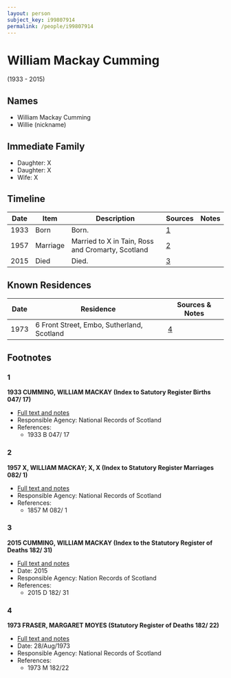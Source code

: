 ```yaml
---
layout: person
subject_key: i99807914
permalink: /people/i99807914
---
```


# William Mackay Cumming
(1933 - 2015)

## Names

* William Mackay Cumming
* Willie (nickname)

## Immediate Family

* Daughter: X
* Daughter: X
* Wife: X

## Timeline

Date | Item | Description | Sources | Notes
---|---|---|---|---
1933 | Born | Born. | [1](#1) | 
1957 | Marriage | Married to X in Tain, Ross and Cromarty, Scotland | [2](#2) | 
2015 | Died | Died. | [3](#3) | 

## Known Residences

Date | Residence | Sources & Notes
---|---|---
1973 | 6 Front Street, Embo, Sutherland, Scotland | [4](#4)

## Footnotes

### 1

**1933 CUMMING, WILLIAM MACKAY (Index to Satutory Register Births 047/ 17)**

* [Full text and notes](../sources/@91075982@-1933-cumming,-william-mackay-index-to-satutory-register-births-047-17-.md)
* Responsible Agency: National Records of Scotland
* References: 
  * 1933 B 047/ 17

### 2

**1957 X, WILLIAM MACKAY; X, X (Index to Statutory Register Marriages 082/ 1)**

* [Full text and notes](../sources/@38656945@-1957-cumming,-william-mackay;-fraser,-christina-index-to-statutory-register-marriages-082-1-.md)
* Responsible Agency: National Records of Scotland
* References: 
  * 1857 M 082/ 1

### 3

**2015 CUMMING, WILLIAM MACKAY (Index to the Statutory Register of Deaths 182/ 31)**

* [Full text and notes](../sources/@55527957@-2015-cumming,-william-mackay-index-to-the-statutory-register-of-deaths-182-31-.md)
* Date: 2015
* Responsible Agency: Nation Records of Scotland
* References: 
  * 2015 D 182/ 31

### 4

**1973 FRASER, MARGARET MOYES (Statutory Register of Deaths 182/ 22)**

* [Full text and notes](../sources/@95947862@-1973-fraser,-margaret-moyes-statutory-register-of-deaths-182-22-.md)
* Date: 28/Aug/1973
* Responsible Agency: National Records of Scotland
* References: 
  * 1973 M 182/22

